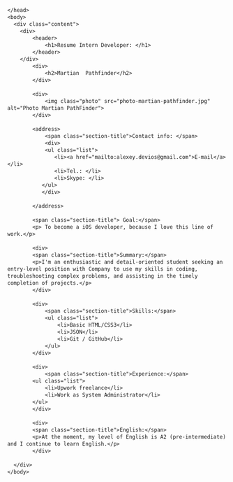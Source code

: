 <html lang="en">
    <head>
        <meta charset="UTF-8">
        <meta name="viewport" content="width=device-width, initial-scale=1.0">
        <meta http-equiv="x-ua-compatible" content="ie=edge">
        <link rel="stylesheet" href="style.css">
        <title>Martian PathFinder</title>

    </head>
    <body>
      <div class="content">  
        <div>
            <header>
                <h1>Resume Intern Developer: </h1>
            </header>
        </div>
            <div>
                <h2>Martian  Pathfinder</h2>
            </div>
          
            <div>
                <img class="photo" src="photo-martian-pathfinder.jpg" alt="Photo Martian PathFinder">
            </div>
                 
            <address>   
                <span class="section-title">Contact info: </span>
                <div>
                <ul class="list">
                   <li><a href="mailto:alexey.devios@gmail.com">E-mail</a></li>
                   <li>Tel.: </li>
                   <li>Skype: </li> 
               </ul>
               </div>

            </address>

            <span class="section-title"> Goal:</span>
            <p> To become a iOS developer, because I love this line of work.</p>
            
            <div>
            <span class="section-title">Summary:</span>
            <p>I'm an enthusiastic and detail-oriented student seeking an entry-level position with Company to use my skills in coding, troubleshooting complex problems, and assisting in the timely completion of projects.</p>
            </div>

            <div>
                <span class="section-title">Skills:</span>
                <ul class="list">
                    <li>Basic HTML/CSS3</li>
                    <li>JSON</li>
                    <li>Git / GitHub</li>
                </ul>
            </div>
            
            <div>
                <span class="section-title">Experience:</span> 
            <ul class="list"> 
                <li>Upwork freelance</li>
                <li>Work as System Administrator</li>
            </ul> 
            </div>

            <div>
            <span class="section-title">English:</span>
            <p>At the moment, my level of English is A2 (pre-intermediate) and I continue to learn English.</p>
            </div>

      </div>  
    </body>

</html>